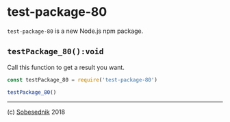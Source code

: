 # test-package-80

`test-package-80` is a new Node.js npm package.

## `testPackage_80():void`

Call this function to get a result you want.

```js
const testPackage_80 = require('test-package-80')

testPackage_80()
```

---

(c) [Sobesednik][1] 2018

[1]: https://sobes.io
